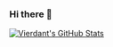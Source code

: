 ### Hi there 👋

  <a href="https://awesome-github-stats.azurewebsites.net/index.html??cardType=level&Background=00000082&Title=FFDB51BB&Text=D5D5D5C8&Border=DD272700&Ring=FFDB51">    <img  alt="Vierdant's GitHub Stats" src="https://awesome-github-stats.azurewebsites.net/user-stats/Vierdant?cardType=level&Background=00000082&Title=FFDB51BB&Text=D5D5D5C8&Border=DD272700&Ring=FFDB51" />  </a>
